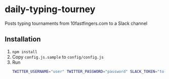 # daily-typing-tourney
Posts typing tournaments from 10fastfingers.com to a Slack channel

## Installation

1. `npm install`
2. Copy `config.js.sample` to `config/config.js`
3. Run
   ```sh
   TWITTER_USERNAME="user" TWITTER_PASSWORD="password" SLACK_TOKEN="token" npm run debug
   ```

